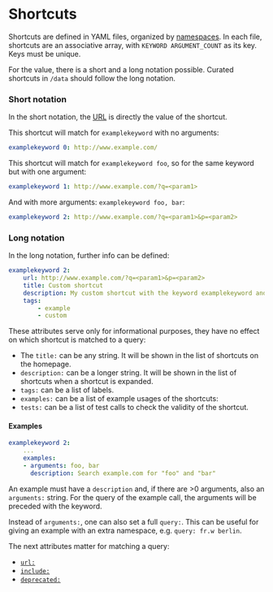 # Shortcuts

Shortcuts are defined in YAML files, organized by [namespaces](namespaces.md). In each file, shortcuts are an associative array, with `KEYWORD ARGUMENT_COUNT` as its key. Keys must be unique.

For the value, there is a short and a long notation possible. Curated shortcuts in `/data` should follow the long notation.

### Short notation

In the short notation, the [URL](url.md) is directly the value of the shortcut.

This shortcut will match for `examplekeyword` with no arguments:

```yaml
examplekeyword 0: http://www.example.com/
```

This shortcut will match for `examplekeyword foo`, so for the same keyword but with one argument:

```yaml
examplekeyword 1: http://www.example.com/?q=<param1>
```

And with more arguments: `examplekeyword foo, bar`:

```yaml
examplekeyword 2: http://www.example.com/?q=<param1>&p=<param2>
```

### Long notation

In the long notation, further info can be defined:

```yaml
examplekeyword 2:
    url: http://www.example.com/?q=<param1>&p=<param2>
    title: Custom shortcut
    description: My custom shortcut with the keyword examplekeyword and two arguments.
    tags:
        - example
        - custom
```

These attributes serve only for informational purposes, they have no effect on which shortcut is matched to a query:

-   The `title:` can be any string. It will be shown in the list of shortcuts on the homepage.
-   `description:` can be a longer string. It will be shown in the list of shortcuts when a shortcut is expanded.
-   `tags:` can be a list of labels.
-   `examples:` can be a list of example usages of the shortcuts:
-   `tests:` can be a list of test calls to check the validity of the shortcut.

#### Examples

```yaml
examplekeyword 2:
    ...
    examples:
    - arguments: foo, bar
      description: Search example.com for "foo" and "bar"
```

An example must have a `description` and, if there are >0 arguments, also an `arguments:` string. For the query of the example call, the arguments will be preceded with the keyword.

Instead of `arguments:`, one can also set a full `query:`. This can be useful for giving an example with an extra namespace, e.g. `query: fr.w berlin`.

The next attributes matter for matching a query:

-   [`url:`](url.md)
-   [`include:`](include.md)
-   [`deprecated:`](deprecated.md)

